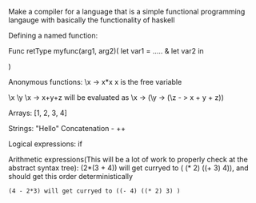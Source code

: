 Make a compiler for a language that is a simple functional programming langauge with basically the functionality of haskell










Defining a named function:

Func retType myfunc(arg1, arg2)(
    let var1 = ..... & let var2
    in

)


Anonymous functions:
\x -> x*x               x is the free variable

\x \y \x -> x+y+z       will be evaluated as \x -> (\y -> (\z - > x + y + z))

Arrays: [1, 2, 3, 4]

Strings: "Hello"
    Concatenation - ++

Logical expressions:
    if 

Arithmetic expressions(This will be a lot of work to properly check at the abstract syntax tree):
    (2*(3 + 4)) will get curryed to ( (* 2)   ((+ 3) 4)), and should get this order deterministically

    (4 - 2*3) will get curryed to ((- 4) ((* 2) 3) )

